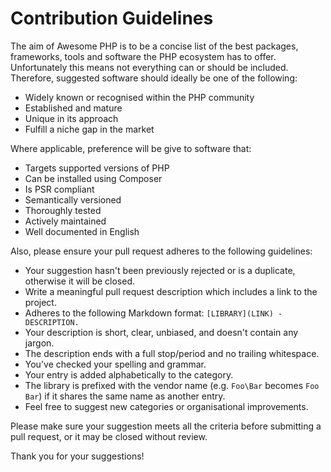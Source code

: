 # Contribution Guidelines
The aim of Awesome PHP is to be a concise list of the best packages, frameworks, tools and software the PHP ecosystem has to offer. Unfortunately this means not everything can or should be included. Therefore, suggested software should ideally be one of the following:

* Widely known or recognised within the PHP community
* Established and mature
* Unique in its approach
* Fulfill a niche gap in the market

Where applicable, preference will be give to software that:

* Targets supported versions of PHP
* Can be installed using Composer
* Is PSR compliant
* Semantically versioned
* Thoroughly tested
* Actively maintained
* Well documented in English

Also, please ensure your pull request adheres to the following guidelines:

* Your suggestion hasn't been previously rejected or is a duplicate, otherwise it will be closed.
* Write a meaningful pull request description which includes a link to the project.
* Adheres to the following Markdown format: `[LIBRARY](LINK) - DESCRIPTION.`
* Your description is short, clear, unbiased, and doesn't contain any jargon.
* The description ends with a full stop/period and no trailing whitespace.
* You've checked your spelling and grammar.
* Your entry is added alphabetically to the category.
* The library is prefixed with the vendor name (e.g. `Foo\Bar` becomes `Foo Bar`) if it shares the same name as another entry.
* Feel free to suggest new categories or organisational improvements.

Please make sure your suggestion meets all the criteria before submitting a pull request, or it may be closed without review.

Thank you for your suggestions!
